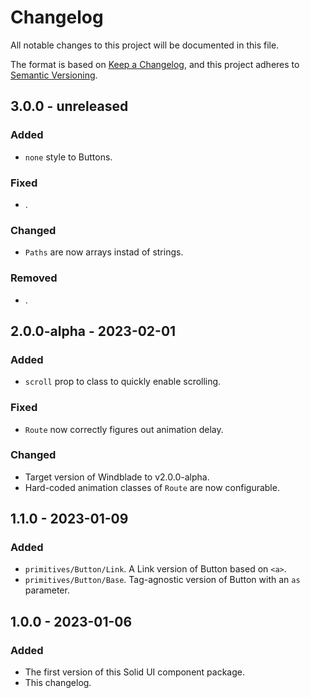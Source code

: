 # Changelog

All notable changes to this project will be documented in this file.

The format is based on [Keep a Changelog](https://keepachangelog.com/en/1.0.0/),
and this project adheres to [Semantic Versioning](https://semver.org/spec/v2.0.0.html).

## 3.0.0 - unreleased

### Added

- `none` style to Buttons.

### Fixed

- .

### Changed

- `Paths` are now arrays instad of strings.

### Removed

- .

## 2.0.0-alpha - 2023-02-01

### Added

- `scroll` prop to class to quickly enable scrolling.

### Fixed

- `Route` now correctly figures out animation delay.

### Changed

- Target version of Windblade to v2.0.0-alpha.
- Hard-coded animation classes of `Route` are now configurable.

## 1.1.0 - 2023-01-09

### Added

- `primitives/Button/Link`. A Link version of Button based on `<a>`.
- `primitives/Button/Base`. Tag-agnostic version of Button with an `as` parameter.

## 1.0.0 - 2023-01-06

### Added

- The first version of this Solid UI component package.
- This changelog.
